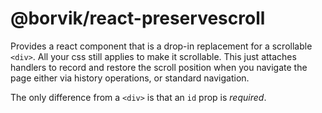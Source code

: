 # @borvik/react-preservescroll

Provides a react component that is a drop-in replacement for a scrollable `<div>`.  All your css still applies to make it scrollable.  This just attaches handlers to record and restore the scroll position when you navigate the page either via history operations, or standard navigation.

The only difference from a `<div>` is that an `id` prop is _required_.